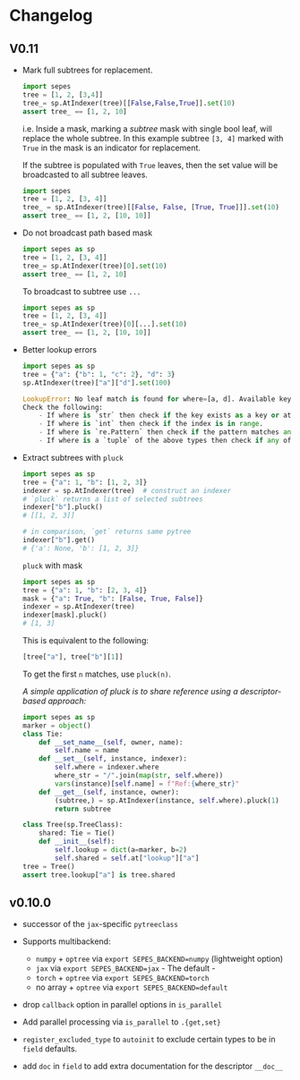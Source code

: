 # Changelog

## V0.11

- Mark full subtrees for replacement.

  ```python
  import sepes
  tree = [1, 2, [3,4]]
  tree_= sp.AtIndexer(tree)[[False,False,True]].set(10)
  assert tree_ == [1, 2, 10]
  ```

  i.e. Inside a mask, marking a _subtree_ mask with single bool leaf, will replace the whole subtree. In this example subtree `[3, 4]` marked with `True` in the mask is an indicator for replacement.

  If the subtree is populated with `True` leaves, then the set value will
  be broadcasted to all subtree leaves.

  ```python
  import sepes
  tree = [1, 2, [3, 4]]
  tree_ = sp.AtIndexer(tree)[[False, False, [True, True]]].set(10)
  assert tree_ == [1, 2, [10, 10]]
  ```

- Do not broadcast path based mask

  ```python
  import sepes as sp
  tree = [1, 2, [3, 4]]
  tree_= sp.AtIndexer(tree)[0].set(10)
  assert tree_ == [1, 2, 10]
  ```

  To broadcast to subtree use `...`

  ```python
  import sepes as sp
  tree = [1, 2, [3, 4]]
  tree_= sp.AtIndexer(tree)[0][...].set(10)
  assert tree_ == [1, 2, [10, 10]]
  ```

- Better lookup errors

  ```python
  import sepes as sp
  tree = {"a": {"b": 1, "c": 2}, "d": 3}
  sp.AtIndexer(tree)["a"]["d"].set(100)
  ```

  ```python
  LookupError: No leaf match is found for where=[a, d]. Available keys are ['a']['b'], ['a']['c'], ['d'].
  Check the following:
      - If where is `str` then check if the key exists as a key or attribute.
      - If where is `int` then check if the index is in range.
      - If where is `re.Pattern` then check if the pattern matches any key.
      - If where is a `tuple` of the above types then check if any of the tuple elements match.
  ```

- Extract subtrees with `pluck`

  ```python
  import sepes as sp
  tree = {"a": 1, "b": [1, 2, 3]}
  indexer = sp.AtIndexer(tree)  # construct an indexer
  # `pluck` returns a list of selected subtrees
  indexer["b"].pluck()
  # [[1, 2, 3]]

  # in comparison, `get` returns same pytree
  indexer["b"].get()
  # {'a': None, 'b': [1, 2, 3]}
  ```

  `pluck` with mask

  ```python
  import sepes as sp
  tree = {"a": 1, "b": [2, 3, 4]}
  mask = {"a": True, "b": [False, True, False]}
  indexer = sp.AtIndexer(tree)
  indexer[mask].pluck()
  # [1, 3]
  ```

  This is equivalent to the following:

  ```python
  [tree["a"], tree["b"][1]]
  ```

  To get the first `n` matches, use `pluck(n)`.

  _A simple application of pluck is to share reference using a descriptor-based approach:_

  ```python
  import sepes as sp
  marker = object()
  class Tie:
      def __set_name__(self, owner, name):
          self.name = name
      def __set__(self, instance, indexer):
          self.where = indexer.where
          where_str = "/".join(map(str, self.where))
          vars(instance)[self.name] = f"Ref:{where_str}"
      def __get__(self, instance, owner):
          (subtree,) = sp.AtIndexer(instance, self.where).pluck(1)
          return subtree

  class Tree(sp.TreeClass):
      shared: Tie = Tie()
      def __init__(self):
          self.lookup = dict(a=marker, b=2)
          self.shared = self.at["lookup"]["a"]
  tree = Tree()
  assert tree.lookup["a"] is tree.shared
  ```

## v0.10.0

- successor of the `jax`-specific `pytreeclass`

- Supports multibackend:

  - `numpy` + `optree` via `export SEPES_BACKEND=numpy` (lightweight option)
  - `jax` via `export SEPES_BACKEND=jax` - The default -
  - `torch` + `optree` via `export SEPES_BACKEND=torch`
  - no array + `optree` via `export SEPES_BACKEND=default`

- drop `callback` option in parallel options in `is_parallel`
- Add parallel processing via `is_parallel` to `.{get,set}`
- `register_excluded_type` to `autoinit` to exclude certain types to be in `field` defaults.
- add `doc` in `field` to add extra documentation for the descriptor `__doc__`
